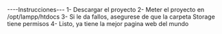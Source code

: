 ----Instrucciones---
1- Descargar el proyecto
2- Meter el proyecto en /opt/lampp/htdocs
3- Si le da fallos, asegurese de que la carpeta Storage tiene permisos
4- Listo, ya tiene la mejor pagina web del mundo
